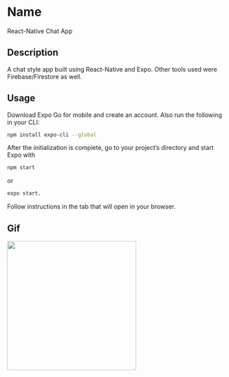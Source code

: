 # Name

React-Native Chat App

## Description

A chat style app built using React-Native and Expo. Other tools used were Firebase/Firestore as well.

## Usage

Download Expo Go for mobile and create an account. Also run the following in your CLI:

```bash
npm install expo-cli --global
``` 

After the initialization is complete, go to your project’s directory and start Expo with 
```bash
npm start 
```
or 
```bash
expo start.
```

Follow instructions in the tab that will open in your browser.

## Gif

<img src="https://github.com/Trevor2492/Chat-app/blob/master/5.5%20Final%20Chat%20App%20recording.gif" width="300" />
